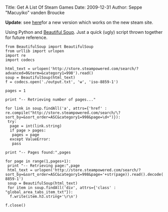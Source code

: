 Title: Get A List Of Steam Games
Date: 2009-12-31
Author: Seppe "Macuyiko" vanden Broucke

**Update**: see [here](|filename|/2010/2010_05_get-list-of-steam-games-as-of-may-2010.md)for a new version which works on the new steam site.  

Using Python and [Beautiful Soup](http://www.crummy.com/software/BeautifulSoup/). Just a quick (ugly) script thrown together for future reference.  

    from BeautifulSoup import BeautifulSoup
    from urllib import urlopen  
    import re  
    import codecs  

    html_text = urlopen('http://store.steampowered.com/search/?advanced=0&term=&category1=998').read()  
    soup = BeautifulSoup(html_text)  
    f = codecs.open('./output.txt', 'w', 'iso-8859-1')  

    pages = 1  

    print "-- Retrieving number of pages..."  

    for link in soup.findAll('a', attrs={'href' : re.compile("http://store.steampowered.com/search/\?sort_by=&sort_order=ASC&category1=998&page=\d+")}):  
     try:  
      page = int(link.string)  
      if page > pages:  
       pages = page  
      except ValueError:  
       pass  
    
    print "-- Pages found:",pages  

    for page in range(1,pages+1):  
     print "-- Retrieving page:",page  
     html_text = urlopen('http://store.steampowered.com/search/?sort_by=&sort_order=ASC&category1=998&page='+str(page)).read().decode('iso-8859-1')  
     soup = BeautifulSoup(html_text)  
     for item in soup.findAll('div', attrs={'class' : "global_area_tabs_item_txt"}):  
      f.write(item.h3.string+'\r\n')   

    f.close()  
